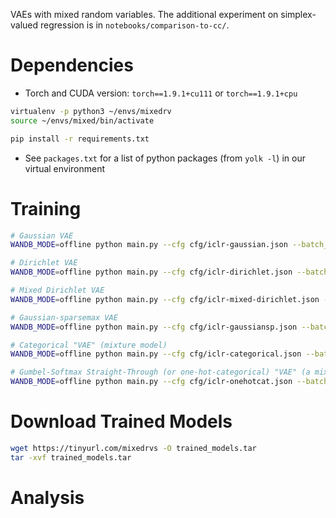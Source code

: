 VAEs with mixed random variables.
The additional experiment on simplex-valued regression is in `notebooks/comparison-to-cc/`.

# Dependencies

* Torch and CUDA version: `torch==1.9.1+cu111` or `torch==1.9.1+cpu`

```bash
virtualenv -p python3 ~/envs/mixedrv
source ~/envs/mixed/bin/activate

pip install -r requirements.txt
```

* See `packages.txt` for a list of python packages (from `yolk -l`) in our virtual environment


# Training

```bash
# Gaussian VAE
WANDB_MODE=offline python main.py --cfg cfg/iclr-gaussian.json --batch_size 100 --device cuda:0 --seed 10

# Dirichlet VAE
WANDB_MODE=offline python main.py --cfg cfg/iclr-dirichlet.json --batch_size 100 --device cuda:0 --seed 10

# Mixed Dirichlet VAE
WANDB_MODE=offline python main.py --cfg cfg/iclr-mixed-dirichlet.json --batch_size 100 --device cuda:0 --seed 10

# Gaussian-sparsemax VAE
WANDB_MODE=offline python main.py --cfg cfg/iclr-gaussiansp.json --batch_size 100 --device cuda:0 --seed 10

# Categorical "VAE" (mixture model)
WANDB_MODE=offline python main.py --cfg cfg/iclr-categorical.json --batch_size 100 --device cuda:0 --seed 10

# Gumbel-Softmax Straight-Through (or one-hot-categorical) "VAE" (a mixture model with biased gradient training)
WANDB_MODE=offline python main.py --cfg cfg/iclr-onehotcat.json --batch_size 100 --device cuda:0 --seed 10

```


# Download Trained Models

```bash
wget https://tinyurl.com/mixedrvs -O trained_models.tar
tar -xvf trained_models.tar
```

# Analysis

